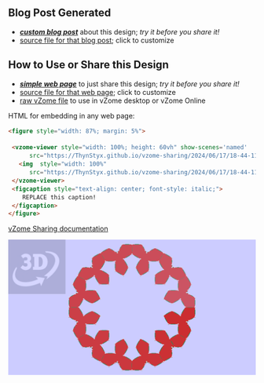 
## Blog Post Generated

 - [***custom blog post***](<https://ThynStyx.github.io/vzome-sharing/2024/06/17/new-modified-propellor-spiral-18-44-11.html>) about this design; *try it before you share it!*
 - [source file for that blog post](<https://github.com/ThynStyx/vzome-sharing/edit/main/_posts/2024-06-17-new-modified-propellor-spiral-18-44-11.md>); click to customize
 


## How to Use or Share this Design

 - [***simple web page***](<https://ThynStyx.github.io/vzome-sharing/2024/06/17/18-44-11-new-modified-propellor-spiral/>) to just share this design; *try it before you share it!*
 - [source file for that web page](<https://github.com/ThynStyx/vzome-sharing/edit/main/2024/06/17/18-44-11-new-modified-propellor-spiral/index.md>); click to customize
 - [raw vZome file](<https://raw.githubusercontent.com/ThynStyx/vzome-sharing/main/2024/06/17/18-44-11-new-modified-propellor-spiral/new-modified-propellor-spiral.vZome>) to use in vZome desktop or vZome Online
 
 HTML for embedding in any web page:
 ```html
<figure style="width: 87%; margin: 5%">
  
  <vzome-viewer style="width: 100%; height: 60vh" show-scenes='named'
       src="https://ThynStyx.github.io/vzome-sharing/2024/06/17/18-44-11-new-modified-propellor-spiral/new-modified-propellor-spiral.vZome" >
    <img  style="width: 100%"
       src="https://ThynStyx.github.io/vzome-sharing/2024/06/17/18-44-11-new-modified-propellor-spiral/new-modified-propellor-spiral.png" >
  </vzome-viewer>
  <figcaption style="text-align: center; font-style: italic;">
     REPLACE this caption!
  </figcaption>
</figure>

 ```

[vZome Sharing documentation](https://vzome.github.io/vzome/sharing.html#how-it-works)

![Image](<new-modified-propellor-spiral.png>)

